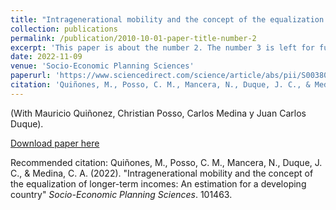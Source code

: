 ```yaml
---
title: "Intragenerational mobility and the concept of the equalization of longer-term incomes: An estimation for a developing country"
collection: publications
permalink: /publication/2010-10-01-paper-title-number-2
excerpt: 'This paper is about the number 2. The number 3 is left for future work.'
date: 2022-11-09
venue: 'Socio-Economic Planning Sciences'
paperurl: 'https://www.sciencedirect.com/science/article/abs/pii/S0038012122002646'
citation: 'Quiñones, M., Posso, C. M., Mancera, N., Duque, J. C., & Medina, C. A. (2022). &quot;Intragenerational mobility and the concept of the equalization of longer-term incomes: An estimation for a developing country.&quot; <i>Socio-Economic Planning Sciences</i>. 101463.'
---
```

(With Mauricio Quiñonez, Christian Posso, Carlos Medina y Juan Carlos Duque).

[Download paper here](https://www.sciencedirect.com/science/article/abs/pii/S0038012122002646)


Recommended citation: Quiñones, M., Posso, C. M., Mancera, N., Duque, J. C., & Medina, C. A. (2022). "Intragenerational mobility and the concept of the equalization of longer-term incomes: An estimation for a developing country" <i>Socio-Economic Planning Sciences</i>. 101463.
